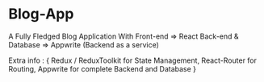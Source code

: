 # Blog-App
A Fully Fledged Blog Application 
With Front-end => React 
Back-end & Database => Appwrite (Backend as a service)

Extra info : {
Redux / ReduxToolkit for State Management,
React-Router for Routing,
Appwrite for complete Backend and Database 
}
